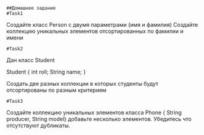    ##Домашнее задание
    #Task1
Создайте класс Person с двумя параметрами (имя и фамилия) 
Создайте коллекцию уникальных элементов отсортированных по фамилии и имени

    #Task2
Дан класс Student

Student {
    int roll; 
    String name; 
}

Создать две разных коллекции в которых студенты будут отсортированы по разным критериям

    #Task3
Создайте коллекцию уникальных элементов класса Phone { String producer, String model}
добавьте несколько элементов. Убедитесь что отсутствуют дубликаты.